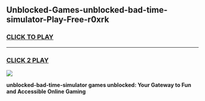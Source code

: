 
## Unblocked-Games-unblocked-bad-time-simulator-Play-Free-r0xrk
<h3>
<a href="https://premium76.site?title=unblocked-bad-time-simulator&ref=18A1">CLICK TO PLAY</a></h3>
<hr>

<h3>
<a href="https://premium76.site?title=unblocked-bad-time-simulator&ref=18A1">CLICK 2 PLAY</a>
  
</h3>

<a href="https://premium76.site?title=unblocked-bad-time-simulator&ref=18A1"><img src="https://clearcache.store/games.png"></a>


**unblocked-bad-time-simulator games unblocked: Your Gateway to Fun and Accessible Online Gaming**
